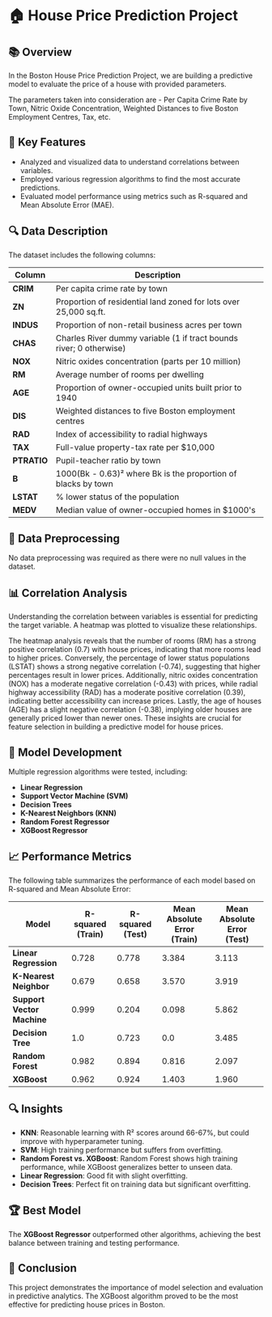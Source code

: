 # 🏠 House Price Prediction Project

## 📚 Overview
In the Boston House Price Prediction Project, we are building a predictive model to evaluate the price of a house with provided parameters.

The parameters taken into consideration are - Per Capita Crime Rate by Town, Nitric Oxide Concentration, Weighted Distances to five Boston Employment Centres, Tax, etc.

## 🧩 Key Features
- Analyzed and visualized data to understand correlations between variables.
- Employed various regression algorithms to find the most accurate predictions.
- Evaluated model performance using metrics such as R-squared and Mean Absolute Error (MAE).

## 🔍 Data Description
The dataset includes the following columns:

| Column | Description |
|--------|-------------|
| **CRIM** | Per capita crime rate by town |
| **ZN** | Proportion of residential land zoned for lots over 25,000 sq.ft. |
| **INDUS** | Proportion of non-retail business acres per town |
| **CHAS** | Charles River dummy variable (1 if tract bounds river; 0 otherwise) |
| **NOX** | Nitric oxides concentration (parts per 10 million) |
| **RM** | Average number of rooms per dwelling |
| **AGE** | Proportion of owner-occupied units built prior to 1940 |
| **DIS** | Weighted distances to five Boston employment centres |
| **RAD** | Index of accessibility to radial highways |
| **TAX** | Full-value property-tax rate per $10,000 |
| **PTRATIO** | Pupil-teacher ratio by town |
| **B** | 1000(Bk - 0.63)² where Bk is the proportion of blacks by town |
| **LSTAT** | % lower status of the population |
| **MEDV** | Median value of owner-occupied homes in $1000's |

## 🔄 Data Preprocessing
No data preprocessing was required as there were no null values in the dataset.

## 📊 Correlation Analysis
Understanding the correlation between variables is essential for predicting the target variable. A heatmap was plotted to visualize these relationships.



The heatmap analysis reveals that the number of rooms (RM) has a strong positive correlation (0.7) with house prices, indicating that more rooms lead to higher prices. Conversely, the percentage of lower status populations (LSTAT) shows a strong negative correlation (-0.74), suggesting that higher percentages result in lower prices. Additionally, nitric oxides concentration (NOX) has a moderate negative correlation (-0.43) with prices, while radial highway accessibility (RAD) has a moderate positive correlation (0.39), indicating better accessibility can increase prices. Lastly, the age of houses (AGE) has a slight negative correlation (-0.38), implying older houses are generally priced lower than newer ones. These insights are crucial for feature selection in building a predictive model for house prices.

## 🧪 Model Development
Multiple regression algorithms were tested, including:
- **Linear Regression**
- **Support Vector Machine (SVM)**
- **Decision Trees**
- **K-Nearest Neighbors (KNN)**
- **Random Forest Regressor**
- **XGBoost Regressor**

## 📈 Performance Metrics
The following table summarizes the performance of each model based on R-squared and Mean Absolute Error:

| Model                  | R-squared (Train) | R-squared (Test) | Mean Absolute Error (Train) | Mean Absolute Error (Test) |
|------------------------|--------------------|------------------|------------------------------|-----------------------------|
| **Linear Regression**  | 0.728              | 0.778            | 3.384                        | 3.113                       |
| **K-Nearest Neighbor** | 0.679              | 0.658            | 3.570                        | 3.919                       |
| **Support Vector Machine** | 0.999          | 0.204            | 0.098                        | 5.862                       |
| **Decision Tree**      | 1.0                | 0.723            | 0.0                          | 3.485                       |
| **Random Forest**      | 0.982              | 0.894            | 0.816                        | 2.097                       |
| **XGBoost**            | 0.962              | 0.924            | 1.403                        | 1.960                       |

## 🔍 Insights
- **KNN**: Reasonable learning with R² scores around 66-67%, but could improve with hyperparameter tuning.
- **SVM**: High training performance but suffers from overfitting.
- **Random Forest vs. XGBoost**: Random Forest shows high training performance, while XGBoost generalizes better to unseen data.
- **Linear Regression**: Good fit with slight overfitting.
- **Decision Trees**: Perfect fit on training data but significant overfitting.

## 🏆 Best Model
The **XGBoost Regressor** outperformed other algorithms, achieving the best balance between training and testing performance.

## 🚀 Conclusion
This project demonstrates the importance of model selection and evaluation in predictive analytics. The XGBoost algorithm proved to be the most effective for predicting house prices in Boston.

